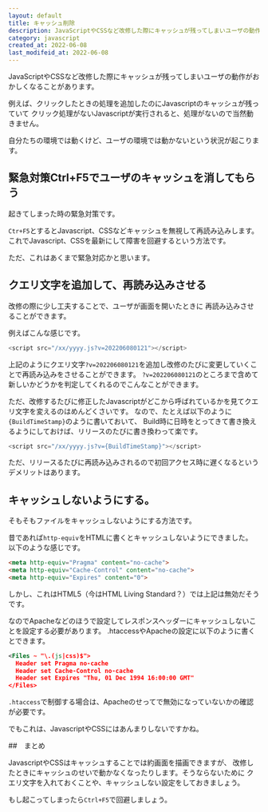 ```yaml
---
layout: default
title: キャッシュ削除
description: JavaScriptやCSSなど改修した際にキャッシュが残ってしまいユーザの動作がおかしくなるのを防ぐ方法を紹介します。
category: javascript
created_at: 2022-06-08
last_modifeid_at: 2022-06-08
---
```


JavaScriptやCSSなど改修した際にキャッシュが残ってしまいユーザの動作がおかしくなることがあります。

例えば、クリックしたときの処理を追加したのにJavascriptのキャッシュが残っていて
クリック処理がないJavascriptが実行されると、処理がないので当然動きません。

自分たちの環境では動くけど、ユーザの環境では動かないという状況が起こります。


## 緊急対策Ctrl+F5でユーザのキャッシュを消してもらう

起きてしまった時の緊急対策です。

`Ctr+F5`とするとJavascript、CSSなどキャッシュを無視して再読み込みします。
これでJavascript、CSSを最新にして障害を回避するという方法です。

ただ、これはあくまで緊急対応かと思います。

## クエリ文字を追加して、再読み込みさせる

改修の際に少し工夫することで、ユーザが画面を開いたときに
再読み込みさせることができます。

例えばこんな感じです。

```JavaScript
<script src="/xx/yyyy.js?v=202206080121"></script>
```

上記のようにクエリ文字`?v=202206080121`を追加し改修のたびに変更していくことで再読み込みをさせることができます。
`?v=202206080121`のところまで含めて新しいかどうかを判定してくれるのでこんなことができます。

ただ、改修するたびに修正したJavascriptがどこから呼ばれているかを見てクエリ文字を変えるのはめんどくさいです。
なので、たとえば以下のように`{BuildTimeStamp}`のように書いておいて、
Build時に日時をとってきて書き換えるようにしておけば、リリースのたびに書き換わって楽です。

```JavaScript
<script src="/xx/yyyy.js?v={BuildTimeStamp}"></script>
```

ただ、リリースるたびに再読み込みされるので初回アクセス時に遅くなるというデメリットはあります。


## キャッシュしないようにする。

そもそもファイルをキャッシュしないようにする方法です。

昔であれば`http-equiv`をHTMLに書くとキャッシュしないようにできました。
以下のような感じです。

```Html
<meta http-equiv="Pragma" content="no-cache">
<meta http-equiv="Cache-Control" content="no-cache">
<meta http-equiv="Expires" content="0">
```

しかし、これはHTML5（今はHTML Living Standard？）では上記は無効だそうです。

なのでApacheなどのほうで設定してレスポンスヘッダーにキャッシュしないことを設定する必要があります。
.htaccessやApacheの設定に以下のように書くとできます。

```Xml
<Files ~ "\.(js|css)$">
  Header set Pragma no-cache
  Header set Cache-Control no-cache
  Header set Expires "Thu, 01 Dec 1994 16:00:00 GMT"
</Files>
```

`.htaccess`で制御する場合は、Apacheのせってで無効になっていないかの確認が必要です。

でもこれは、JavascriptやCSSにはあんまりしないですかね。

##　まとめ

JavascriptやCSSはキャッシュすることでは約画面を描画できますが、
改修したときにキャッシュのせいで動かなくなったりします。そうならないために
クエリ文字を入れておくことや、キャッシュしない設定をしておきましょう。

もし起こってしまったら`Ctrl+F5`で回避しましょう。
